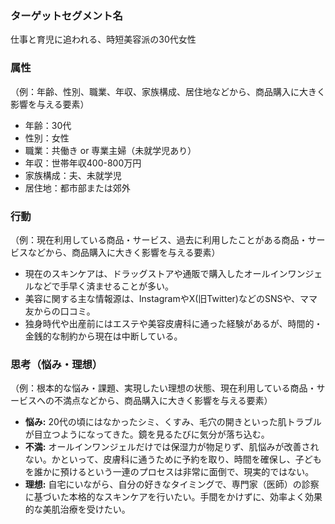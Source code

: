 ### ターゲットセグメント名
仕事と育児に追われる、時短美容派の30代女性

### 属性
（例：年齢、性別、職業、年収、家族構成、居住地などから、商品購入に大きく影響を与える要素）
- 年齢：30代
- 性別：女性
- 職業：共働き or 専業主婦（未就学児あり）
- 年収：世帯年収400-800万円
- 家族構成：夫、未就学児
- 居住地：都市部または郊外

### 行動
（例：現在利用している商品・サービス、過去に利用したことがある商品・サービスなどから、商品購入に大きく影響を与える要素）
- 現在のスキンケアは、ドラッグストアや通販で購入したオールインワンジェルなどで手早く済ませることが多い。
- 美容に関する主な情報源は、InstagramやX(旧Twitter)などのSNSや、ママ友からの口コミ。
- 独身時代や出産前にはエステや美容皮膚科に通った経験があるが、時間的・金銭的な制約から現在は中断している。

### 思考（悩み・理想）
（例：根本的な悩み・課題、実現したい理想の状態、現在利用している商品・サービスへの不満点などから、商品購入に大きく影響を与える要素）
- **悩み:** 20代の頃にはなかったシミ、くすみ、毛穴の開きといった肌トラブルが目立つようになってきた。鏡を見るたびに気分が落ち込む。
- **不満:** オールインワンジェルだけでは保湿力が物足りず、肌悩みが改善されない。かといって、皮膚科に通うために予約を取り、時間を確保し、子どもを誰かに預けるという一連のプロセスは非常に面倒で、現実的ではない。
- **理想:** 自宅にいながら、自分の好きなタイミングで、専門家（医師）の診察に基づいた本格的なスキンケアを行いたい。手間をかけずに、効率よく効果的な美肌治療を受けたい。
